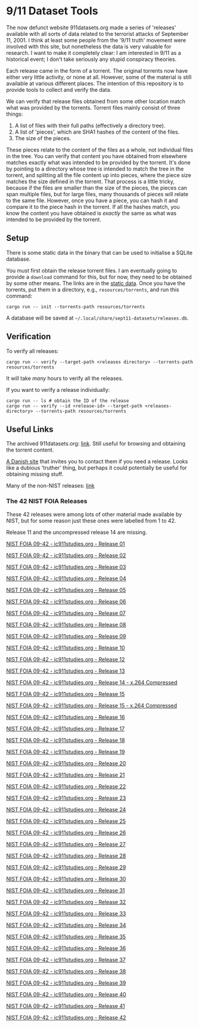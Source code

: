 # 9/11 Dataset Tools

The now defunct website 911datasets.org made a series of 'releases' available with all sorts of data
related to the terrorist attacks of September 11, 2001. I think at least some people from the '9/11
truth' movement were involved with this site, but nonetheless the data is very valuable for
research. I want to make it completely clear: I am interested in 9/11 as a historical event; I don't
take seriously any stupid conspiracy theories.

Each release came in the form of a torrent. The original torrents now have either very little
activity, or none at all. However, some of the material is still available at various different
places. The intention of this repository is to provide tools to collect and verify the data.

We can verify that release files obtained from some other location match what was provided by the
torrents. Torrent files mainly consist of three things:

1. A list of files with their full paths (effectively a directory tree).
2. A list of 'pieces', which are SHA1 hashes of the content of the files.
3. The size of the pieces.

These pieces relate to the content of the files as a whole, not individual files in the tree. You
can verify that content you have obtained from elsewhere matches exactly what was intended to be
provided by the torrent. It's done by pointing to a directory whose tree is intended to match the
tree in the torrent, and splitting all the file content up into pieces, where the piece size matches
the size defined in the torrent. That process is a little tricky, because if the files are smaller
than the size of the pieces, the pieces can span multiple files, but for large files, many thousands
of pieces will relate to the same file. However, once you have a piece, you can hash it and compare
it to the piece hash in the torrent. If all the hashes match, you know the content you have obtained
is *exactly* the same as what was intended to be provided by the torrent.

## Setup

There is some static data in the binary that can be used to initialise a SQLite database.

You must first obtain the release torrent files. I am eventually going to provide a `download`
command for this, but for now, they need to be obtained by some other means. The links are in the
[static data](src/release_data.rs). Once you have the torrents, put them in a directory, e.g.,
`resources/torrents`, and run this command:
```
cargo run -- init --torrents-path resources/torrents
```

A database will be saved at `~/.local/share/sept11-datasets/releases.db`.

## Verification

To verify all releases:
```
cargo run -- verify --target-path <releases directory> --torrents-path resources/torrents
```

It will take *many* hours to verify all the releases.

If you want to verify a release individually:
```
cargo run -- ls # obtain the ID of the release
cargo run -- verify --id <release-id> --target-path <releases-directory> --torrents-path resources/torrents
```

## Useful Links

The archived 911datasets.org: [link](https://web.archive.org/web/20190111000139/http://911datasets.org/index.php/Main_Page). Still useful for browsing and obtaining the torrent content.

[A Danish site](https://www.911facts.dk/?page_id=9268&lang=en) that invites you to contact them if you need a release. Looks like a dubious 'truther' thing, but perhaps it could potentially be useful for obtaining missing stuff.

Many of the non-NIST releases: [link](https://archive.org/details/911datasets)

### The 42 NIST FOIA Releases

These 42 releases were among lots of other material made available by NIST, but for some reason just
these ones were labelled from 1 to 42.

Release 11 and the uncompressed release 14 are missing.

[NIST FOIA 09-42 - ic911studies.org - Release 01](https://archive.org/details/NIST_9-11_Release_01)

[NIST FOIA 09-42 - ic911studies.org - Release 02](https://archive.org/details/NIST_9-11_Release_02)

[NIST FOIA 09-42 - ic911studies.org - Release 03](https://archive.org/details/NIST_9-11_Release_03)

[NIST FOIA 09-42 - ic911studies.org - Release 04](https://archive.org/details/NIST_9-11_Release_04)

[NIST FOIA 09-42 - ic911studies.org - Release 05](https://archive.org/details/NIST_9-11_Release_05)

[NIST FOIA 09-42 - ic911studies.org - Release 06](https://archive.org/details/NIST_9-11_Release_06)

[NIST FOIA 09-42 - ic911studies.org - Release 07](https://archive.org/details/NIST_9-11_Release_07)

[NIST FOIA 09-42 - ic911studies.org - Release 08](https://archive.org/details/NIST_9-11_Release_08)

[NIST FOIA 09-42 - ic911studies.org - Release 09](https://archive.org/details/NIST_9-11_Release_09)

[NIST FOIA 09-42 - ic911studies.org - Release 10](https://archive.org/details/NIST_9-11_Release_10)

[NIST FOIA 09-42 - ic911studies.org - Release 12](https://archive.org/details/NIST_9-11_Release_12)

[NIST FOIA 09-42 - ic911studies.org - Release 13](https://archive.org/details/NIST_9-11_Release_13)

[NIST FOIA 09-42 - ic911studies.org - Release 14 - x.264 Compressed](https://archive.org/details/NIST_9-11_Release_14)

[NIST FOIA 09-42 - ic911studies.org - Release 15](https://archive.org/details/NIST_9-11_Release_15_Uncompressed)

[NIST FOIA 09-42 - ic911studies.org - Release 15 - x.264 Compressed](https://archive.org/details/NIST_9-11_Release_15_-_NIST_Burn_Video_Database)

[NIST FOIA 09-42 - ic911studies.org - Release 16](https://archive.org/details/NIST_9-11_Release_16)

[NIST FOIA 09-42 - ic911studies.org - Release 17](https://archive.org/details/NIST_9-11_Release_17)

[NIST FOIA 09-42 - ic911studies.org - Release 18](https://archive.org/details/NIST_9-11_Release_18)

[NIST FOIA 09-42 - ic911studies.org - Release 19](https://archive.org/details/NIST_9-11_Release_19)

[NIST FOIA 09-42 - ic911studies.org - Release 20](https://archive.org/details/NIST_9-11_Release_20)

[NIST FOIA 09-42 - ic911studies.org - Release 21](https://archive.org/details/NIST_9-11_Release_21)

[NIST FOIA 09-42 - ic911studies.org - Release 22](https://archive.org/details/NIST_9-11_Release_22)

[NIST FOIA 09-42 - ic911studies.org - Release 23](https://archive.org/details/NIST_9-11_Release_23)

[NIST FOIA 09-42 - ic911studies.org - Release 24](https://archive.org/details/NIST_9-11_Release_24)

[NIST FOIA 09-42 - ic911studies.org - Release 25](https://archive.org/details/NIST_9-11_Release_25)

[NIST FOIA 09-42 - ic911studies.org - Release 26](https://archive.org/details/NIST_9-11_Release_26)

[NIST FOIA 09-42 - ic911studies.org - Release 27](https://archive.org/details/NIST_9-11_Release_27)

[NIST FOIA 09-42 - ic911studies.org - Release 28](https://archive.org/details/NIST_9-11_Release_28)

[NIST FOIA 09-42 - ic911studies.org - Release 29](https://archive.org/details/NIST_9-11_Release_29)

[NIST FOIA 09-42 - ic911studies.org - Release 30](https://archive.org/details/NIST_9-11_Release_30)

[NIST FOIA 09-42 - ic911studies.org - Release 31](https://archive.org/details/NIST_9-11_Release_31)

[NIST FOIA 09-42 - ic911studies.org - Release 32](https://archive.org/details/NIST_9-11_Release_32)

[NIST FOIA 09-42 - ic911studies.org - Release 33](https://archive.org/details/NIST_9-11_Release_33)

[NIST FOIA 09-42 - ic911studies.org - Release 34](https://archive.org/details/NIST_9-11_Release_34)

[NIST FOIA 09-42 - ic911studies.org - Release 35](https://archive.org/details/NIST_9-11_Release_35)

[NIST FOIA 09-42 - ic911studies.org - Release 36](https://archive.org/details/NIST_9-11_Release_36)

[NIST FOIA 09-42 - ic911studies.org - Release 37](https://archive.org/details/NIST_9-11_Release_37)

[NIST FOIA 09-42 - ic911studies.org - Release 38](https://archive.org/details/NIST_9-11_Release_38)

[NIST FOIA 09-42 - ic911studies.org - Release 39](https://archive.org/details/NIST_9-11_Release_39)

[NIST FOIA 09-42 - ic911studies.org - Release 40](https://archive.org/details/NIST_9-11_Release_40)

[NIST FOIA 09-42 - ic911studies.org - Release 41](https://archive.org/details/NIST_9-11_Release_41)

[NIST FOIA 09-42 - ic911studies.org - Release 42](https://archive.org/details/NIST_9-11_Release_42)
